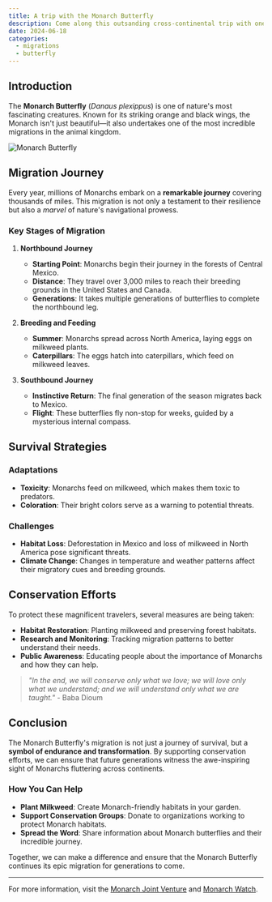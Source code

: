 ```yaml
---
title: A trip with the Monarch Butterfly
description: Come along this outsanding cross-continental trip with one of the most amazing creatures
date: 2024-06-18
categories:
  - migrations
  - butterfly
---
```


## Introduction

The **Monarch Butterfly** (_Danaus plexippus_) is one of nature's most fascinating creatures. Known for its striking orange and black wings, the Monarch isn't just beautiful—it also undertakes one of the most incredible migrations in the animal kingdom.

![Monarch Butterfly](https://upload.wikimedia.org/wikipedia/commons/7/73/Monarch_Butterfly_Danaus_plexippus_Male_2664px.jpg)

## Migration Journey

Every year, millions of Monarchs embark on a **remarkable journey** covering thousands of miles. This migration is not only a testament to their resilience but also a _marvel_ of nature's navigational prowess.

### Key Stages of Migration

1. **Northbound Journey**

   - **Starting Point**: Monarchs begin their journey in the forests of Central Mexico.
   - **Distance**: They travel over 3,000 miles to reach their breeding grounds in the United States and Canada.
   - **Generations**: It takes multiple generations of butterflies to complete the northbound leg.

2. **Breeding and Feeding**

   - **Summer**: Monarchs spread across North America, laying eggs on milkweed plants.
   - **Caterpillars**: The eggs hatch into caterpillars, which feed on milkweed leaves.

3. **Southbound Journey**

   - **Instinctive Return**: The final generation of the season migrates back to Mexico.
   - **Flight**: These butterflies fly non-stop for weeks, guided by a mysterious internal compass.

## Survival Strategies

### **Adaptations**

- **Toxicity**: Monarchs feed on milkweed, which makes them toxic to predators.
- **Coloration**: Their bright colors serve as a warning to potential threats.

### **Challenges**

- **Habitat Loss**: Deforestation in Mexico and loss of milkweed in North America pose significant threats.
- **Climate Change**: Changes in temperature and weather patterns affect their migratory cues and breeding grounds.

## Conservation Efforts

To protect these magnificent travelers, several measures are being taken:

- **Habitat Restoration**: Planting milkweed and preserving forest habitats.
- **Research and Monitoring**: Tracking migration patterns to better understand their needs.
- **Public Awareness**: Educating people about the importance of Monarchs and how they can help.

> _"In the end, we will conserve only what we love; we will love only what we understand; and we will understand only what we are taught."_ - Baba Dioum

## Conclusion

The Monarch Butterfly's migration is not just a journey of survival, but a **symbol of endurance and transformation**. By supporting conservation efforts, we can ensure that future generations witness the awe-inspiring sight of Monarchs fluttering across continents.

### How You Can Help

- **Plant Milkweed**: Create Monarch-friendly habitats in your garden.
- **Support Conservation Groups**: Donate to organizations working to protect Monarch habitats.
- **Spread the Word**: Share information about Monarch butterflies and their incredible journey.

Together, we can make a difference and ensure that the Monarch Butterfly continues its epic migration for generations to come.

---

For more information, visit the [Monarch Joint Venture](https://monarchjointventure.org/) and [Monarch Watch](https://monarchwatch.org/).
